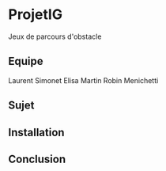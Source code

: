 # ProjetIG
Jeux de parcours d'obstacle

## Equipe

Laurent Simonet
Elisa Martin
Robin Menichetti

## Sujet

## Installation

## Conclusion
